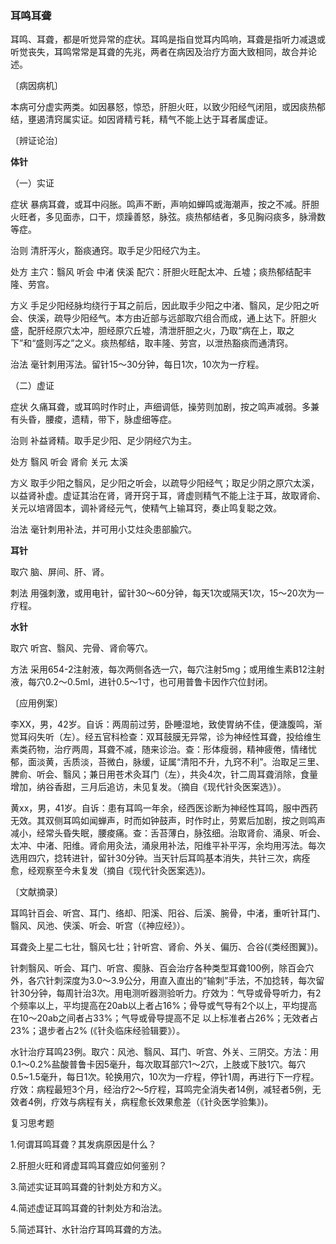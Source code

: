### 耳鸣耳聋

耳鸣、耳聋，都是听觉异常的症状。耳鸣是指自觉耳内鸣响，耳聋是指听力减退或听觉丧失，耳鸣常常是耳聋的先兆，两者在病因及治疗方面大致相同，故合并论述。

〔病因病机〕

本病可分虚实两类。如因暴怒，惊恐，肝胆火旺，以致少阳经气闭阻，或因痰热郁结，壅遏清窍属实证。如因肾精亏耗，精气不能上达于耳者属虚证。

〔辨证论治〕

**体针**

（一）实证

症状  暴病耳聋，或耳中闷胀。鸣声不断，声响如蝉鸣或海潮声，按之不减。肝胆火旺者，多见面赤，口干，烦躁善怒，脉弦。痰热郁结者，多见胸闷痰多，脉滑数等症。

治则  清肝泻火，豁痰通窍。取手足少阳经穴为主。

处方  主穴：翳风  听会  中渚  侠溪  配穴：肝胆火旺配太冲、丘墟；痰热郁结配丰隆、劳宫。

方义  手足少阳经脉均绕行于耳之前后，因此取手少阳之中渚、翳风，足少阳之听会、侠溪，疏导少阳经气。本方由近部与远部取穴组合而成，通上达下。肝胆火盛，配肝经原穴太冲，胆经原穴丘墟，清泄肝胆之火，乃取“病在上，取之下”和“盛则泻之”之义。痰热郁结，取丰隆、劳宫，以泄热豁痰而通清窍。

治法  毫针刺用泻法。留针15〜30分钟，每日1次，10次为一疗程。

（二）虚证

症状  久痛耳聋，或耳鸣时作时止，声细调低，操劳则加剧，按之鸣声减弱。多兼有头昏，腰痠，遗精，带下，脉虚细等症。

治则  补益肾精。取手足少阳、足少阴经穴为主。

处方  翳风  听会  肾俞  关元  太溪

方义  取手少阳之翳风，足少阳之听会，以疏导少阳经气；取足少阴之原穴太溪，以益肾补虚。虚证其治在肾，肾开窍于耳，肾虚则精气不能上注于耳，故取肾俞、关元以培肾固本，调补肾经元气，使精气上输耳窍，奏止鸣复聪之效。

治法  毫针刺用补法，并可用小艾炷灸患部腧穴。

**耳针**

取穴  脑、屏间、肝、肾。

刺法  用强刺激，或用电针，留针30〜60分钟，每天1次或隔天1次，15〜20次为一疗程。

**水针**

取穴  听宫、翳风、完骨、肾俞等穴。

方法  采用654-2注射液，每次两侧各选一穴，每穴注射5mg；或用维生素B12注射液，每穴0.2〜0.5ml，进针0.5〜1寸，也可用普鲁卡因作穴位封闭。

〔应用例案〕

李XX，男，42岁。自诉：两周前过劳，卧睡湿地，致使胃纳不佳，便溏腹鸣，渐觉耳闷失听（左）。经五官科检查：双耳鼓膜无异常，诊为神经性耳聋，投给维生素类药物，治疗两周，耳聋不减，随来诊治。查：形体瘦弱，精神疲倦，情绪忧郁，面淡黄，舌质淡，苔微白，脉缓，证属“清阳不升，九窍不利”。治取足三里、脾俞、听会、翳风；兼日用苍术灸耳门（左），共灸4次，针二周耳聋消除，食量增加，纳谷香甜，三月后追访，未见复发。（摘自《现代针灸医案选》）。

黄xx，男，41岁。自诉：患有耳鸣一年余，经西医诊断为神经性耳鸣，服中西药无效。其双侧耳鸣如闻蝉声，时而如钟鼓声，时作时止，劳累后加剧，按之则鸣声减小，经常头昏失眠，腰痠痛。查：舌苔薄白，脉弦细。治取肾俞、涌泉、听会、太冲、中渚、阳维。肾俞用灸法，涌泉用补法，阳维平补平泻，余均用泻法。每次选用四穴，捻转进针，留针30分钟。当天针后耳鸣基本消失，共针三次，病痊愈，经观察至今未复发（摘自《现代针灸医案选》)。

〔文献摘录〕

耳鸣针百会、听宫、耳门、络却、阳溪、阳谷、后溪、腕骨，中渚，重听针耳门、翳风、风池、侠溪、听会、听宫（《神应经》）。

耳聋灸上星二七壮，翳风七壮；针听宫、肾俞、外关、偏历、合谷(《类经图翼》)。

针刺翳风、听会、耳门、听宫、瘈脉、百会治疗各种类型耳聋100例，除百会穴外，各穴针刺深度为3.0〜3.9公分，用直入直出的“输刺”手法，不加捻转，每次留针30分钟，每周针治3次。用电测听器测验听力。疗效为：气导或骨导听力，有2个频率以上，平均提高在20ab以上者占16%；骨导或气导有2个以上，平均提高在10〜20ab之间者占33%；气导或骨导提高不足 以上标准者占26%；无效者占23%；退步者占2% (《针灸临床经验辑要》）。

水针治疗耳鸣23例。取穴：风池、翳风、耳门、听宫、外关、三阴交。方法：用0.1〜0.2%盐酸普鲁卡因5毫升，每次取耳部穴1〜2穴，上肢或下肢1穴。每穴0.5~1.5毫升，每日1次。轮换用穴，10次为一疗程，停针1周，再进行下一疗程。疗效：病程最短3个月，经治疗2〜5疗程，耳鸣完全消失者14例，减轻者5例，无效者4例，疗效与病程有关，病程愈长效果愈差（《针灸医学验集》)。

复习思考题

1.何谓耳鸣耳聋？其发病原因是什么？

2.肝胆火旺和肾虚耳鸣耳聋应如何鉴别？

3.简述实证耳鸣耳聋的针刺处方和方义。

4.简述虚证耳鸣耳聋的针刺处方和治法。

5.简述耳针、水针治疗耳鸣耳聋的方法。